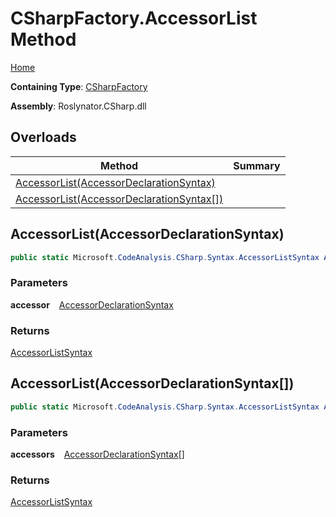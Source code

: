 # CSharpFactory\.AccessorList Method

[Home](../../../../README.md)

**Containing Type**: [CSharpFactory](../README.md)

**Assembly**: Roslynator\.CSharp\.dll

## Overloads

| Method | Summary |
| ------ | ------- |
| [AccessorList(AccessorDeclarationSyntax)](#3317086704) | |
| [AccessorList(AccessorDeclarationSyntax\[\])](#3016174058) | |

<a id="3317086704"></a>

## AccessorList\(AccessorDeclarationSyntax\) 

```csharp
public static Microsoft.CodeAnalysis.CSharp.Syntax.AccessorListSyntax AccessorList(Microsoft.CodeAnalysis.CSharp.Syntax.AccessorDeclarationSyntax accessor)
```

### Parameters

**accessor** &ensp; [AccessorDeclarationSyntax](https://docs.microsoft.com/en-us/dotnet/api/microsoft.codeanalysis.csharp.syntax.accessordeclarationsyntax)

### Returns

[AccessorListSyntax](https://docs.microsoft.com/en-us/dotnet/api/microsoft.codeanalysis.csharp.syntax.accessorlistsyntax)

<a id="3016174058"></a>

## AccessorList\(AccessorDeclarationSyntax\[\]\) 

```csharp
public static Microsoft.CodeAnalysis.CSharp.Syntax.AccessorListSyntax AccessorList(params Microsoft.CodeAnalysis.CSharp.Syntax.AccessorDeclarationSyntax[] accessors)
```

### Parameters

**accessors** &ensp; [AccessorDeclarationSyntax](https://docs.microsoft.com/en-us/dotnet/api/microsoft.codeanalysis.csharp.syntax.accessordeclarationsyntax)\[\]

### Returns

[AccessorListSyntax](https://docs.microsoft.com/en-us/dotnet/api/microsoft.codeanalysis.csharp.syntax.accessorlistsyntax)

